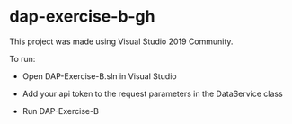 # dap-exercise-b-gh﻿

This project was made using Visual Studio 2019 Community.

To run: 

- Open DAP-Exercise-B.sln in Visual Studio

- Add your api token to the request parameters in the DataService class 

- Run DAP-Exercise-B

